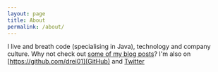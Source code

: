 ```yaml
---
layout: page
title: About
permalink: /about/
---
```


<amp-img width="980" height="400" layout="responsive" src="/assets/images/banner.jpg" alt=""></amp-img>

I live and breath code (specialising in Java), technology and company culture. Why not check out [some of my blog posts](/)?
I'm also on [https://github.com/drei01](GitHub) and [Twitter](https://twitter.com/Matthew_Reid)
